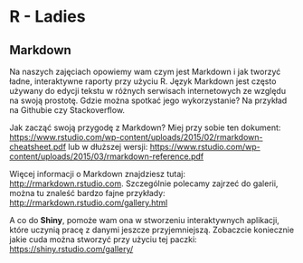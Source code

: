 # R - Ladies
## Markdown

Na naszych zajęciach opowiemy wam czym jest Markdown i jak tworzyć ładne, interaktywne raporty przy użyciu R. Język Markdown jest często używany do edycji tekstu w różnych serwisach internetowych ze względu na swoją prostotę. Gdzie można spotkać jego wykorzystanie? Na przykład na Githubie czy Stackoverflow.

Jak zacząć swoją przygodę z Markdown? Miej przy sobie ten dokument:
<https://www.rstudio.com/wp-content/uploads/2015/02/rmarkdown-cheatsheet.pdf> lub w dłuższej wersji: <https://www.rstudio.com/wp-content/uploads/2015/03/rmarkdown-reference.pdf>

Więcej informacji o Markdown znajdziesz tutaj: <http://rmarkdown.rstudio.com>. Szczególnie polecamy zajrzeć do galerii, można tu znaleść bardzo fajne przykłady: <http://rmarkdown.rstudio.com/gallery.html>

A co do **Shiny**, pomoże wam ona w stworzeniu interaktywnych aplikacji, które uczynią pracę z danymi jeszcze przyjemniejszą. Zobaczcie koniecznie jakie cuda można stworzyć przy użyciu tej paczki: <https://shiny.rstudio.com/gallery/>
